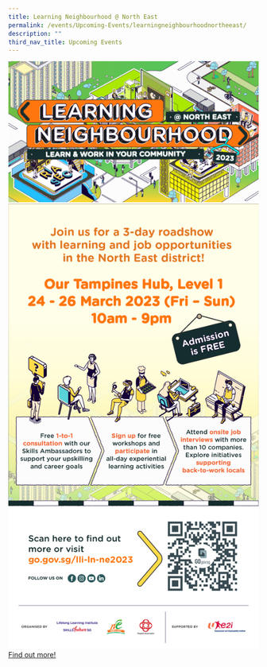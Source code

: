 ```yaml
---
title: Learning Neighbourhood @ North East
permalink: /events/Upcoming-Events/learningneighbourhoodnortheeast/
description: ""
third_nav_title: Upcoming Events
---
```

![](/images/Publicity_HDBAd_-_FA_Top.jpg)
![](/images/Publicity_HDBAd_-_FA_Bottom.jpg)
[Find out more!](https://www.lli.sg/events/learning-neighbourhood-2023-northeast)